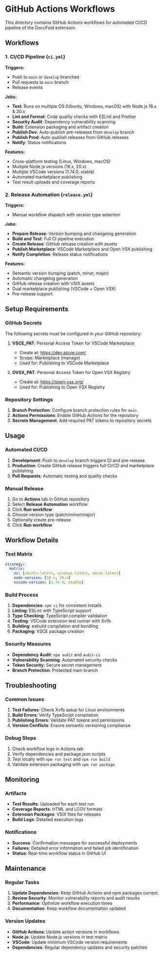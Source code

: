# GitHub Actions Workflows

This directory contains GitHub Actions workflows for automated CI/CD pipeline of the DocuFold extension.

## Workflows

### 1. CI/CD Pipeline (`ci.yml`)

**Triggers:**
- Push to `main` or `develop` branches
- Pull requests to `main` branch
- Release events

**Jobs:**
- **Test**: Runs on multiple OS (Ubuntu, Windows, macOS) with Node.js 18.x & 20.x
- **Lint and Format**: Code quality checks with ESLint and Prettier
- **Security Audit**: Dependency vulnerability scanning
- **Build**: Extension packaging and artifact creation
- **Publish Dev**: Auto-publish pre-releases from `develop` branch
- **Publish Prod**: Auto-publish releases from GitHub releases
- **Notify**: Status notifications

**Features:**
- Cross-platform testing (Linux, Windows, macOS)
- Multiple Node.js versions (18.x, 20.x)
- Multiple VSCode versions (1.74.0, stable)
- Automated marketplace publishing
- Test result uploads and coverage reports

### 2. Release Automation (`release.yml`)

**Triggers:**
- Manual workflow dispatch with version type selection

**Jobs:**
- **Prepare Release**: Version bumping and changelog generation
- **Build and Test**: Full CI pipeline execution
- **Create Release**: GitHub release creation with assets
- **Publish Marketplace**: VSCode Marketplace and Open VSX publishing
- **Notify Completion**: Release status notifications

**Features:**
- Semantic version bumping (patch, minor, major)
- Automatic changelog generation
- GitHub release creation with VSIX assets
- Dual marketplace publishing (VSCode + Open VSX)
- Pre-release support

## Setup Requirements

### GitHub Secrets

The following secrets must be configured in your GitHub repository:

1. **VSCE_PAT**: Personal Access Token for VSCode Marketplace
   - Create at: https://dev.azure.com/
   - Scope: Marketplace (manage)
   - Used for: Publishing to VSCode Marketplace

2. **OVSX_PAT**: Personal Access Token for Open VSX Registry
   - Create at: https://open-vsx.org/
   - Used for: Publishing to Open VSX Registry

### Repository Settings

1. **Branch Protection**: Configure branch protection rules for `main`
2. **Actions Permissions**: Enable GitHub Actions for the repository
3. **Secrets Management**: Add required PAT tokens to repository secrets

## Usage

### Automated CI/CD

1. **Development**: Push to `develop` branch triggers CI and pre-release
2. **Production**: Create GitHub release triggers full CI/CD and marketplace publishing
3. **Pull Requests**: Automatic testing and quality checks

### Manual Release

1. Go to **Actions** tab in GitHub repository
2. Select **Release Automation** workflow
3. Click **Run workflow**
4. Choose version type (patch/minor/major)
5. Optionally create pre-release
6. Click **Run workflow**

## Workflow Details

### Test Matrix

```yaml
strategy:
  matrix:
    os: [ubuntu-latest, windows-latest, macos-latest]
    node-version: [18.x, 20.x]
    vscode-version: [1.74.0, stable]
```

### Build Process

1. **Dependencies**: `npm ci` for consistent installs
2. **Linting**: ESLint with TypeScript support
3. **Type Checking**: TypeScript compiler validation
4. **Testing**: VSCode extension test runner with Xvfb
5. **Building**: esbuild compilation and bundling
6. **Packaging**: VSCE package creation

### Security Measures

- **Dependency Audit**: `npm audit` and `audit-ci`
- **Vulnerability Scanning**: Automated security checks
- **Token Security**: Secure secret management
- **Branch Protection**: Protected main branch

## Troubleshooting

### Common Issues

1. **Test Failures**: Check Xvfb setup for Linux environments
2. **Build Errors**: Verify TypeScript compilation
3. **Publishing Errors**: Validate PAT tokens and permissions
4. **Version Conflicts**: Ensure semantic versioning compliance

### Debug Steps

1. Check workflow logs in Actions tab
2. Verify dependencies and package.json scripts
3. Test locally with `npm run test` and `npm run build`
4. Validate extension packaging with `npm run package`

## Monitoring

### Artifacts

- **Test Results**: Uploaded for each test run
- **Coverage Reports**: HTML and LCOV formats
- **Extension Packages**: VSIX files for releases
- **Build Logs**: Detailed execution logs

### Notifications

- **Success**: Confirmation messages for successful deployments
- **Failures**: Detailed error information and failed job identification
- **Status**: Real-time workflow status in GitHub UI

## Maintenance

### Regular Tasks

1. **Update Dependencies**: Keep GitHub Actions and npm packages current
2. **Review Security**: Monitor vulnerability reports and audit results
3. **Performance**: Optimize workflow execution times
4. **Documentation**: Keep workflow documentation updated

### Version Updates

- **GitHub Actions**: Update action versions in workflows
- **Node.js**: Update Node.js versions in test matrix
- **VSCode**: Update minimum VSCode version requirements
- **Dependencies**: Regular dependency updates and security patches 